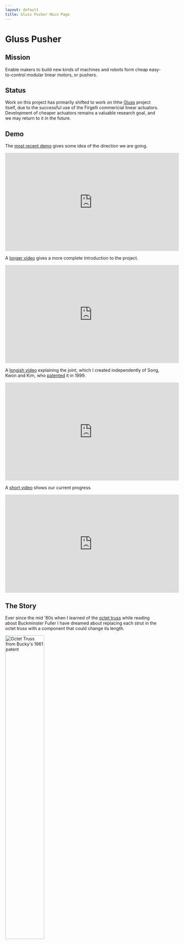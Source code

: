 ```yaml
---
layout: default
title: Gluss Pusher Main Page
---
```



# Gluss Pusher

## Mission

Enable makers to build new kinds of machines and robots form cheap easy-to-control modular linear motors, or pushers.

## Status

Work on this project has primarily shifted to work on thhe [Gluss](https://github.com/PubInv/gluss) project itself, due to the successful use of the Firgelli commericial linear actuators. Development of cheaper actuators remains a valuable research goal, and we may return to it in the future.

## Demo

The [most recent demo](https://youtu.be/cpzPVwBoE_4) gives some idea of the direction we are going.

<iframe width="560" height="315" src="https://www.youtube.com/embed/UHraybKQgDY" frameborder="0" allowfullscreen></iframe>

A [longer video](https://youtu.be/cpzPVwBoE_4) gives a more complete introduction to the project.

<iframe width="560" height="315" src="https://www.youtube.com/embed/cpzPVwBoE_4" frameborder="0" allowfullscreen></iframe>

A [longish video](https://youtu.be/nshgcpDxygw) explaining the joint, which I created independently of Song, Kwon and Kim, who [patented](https://patents.google.com/patent/US20010002964A1/en) it in 1999.

<iframe width="560" height="315" src="https://www.youtube.com/embed/nshgcpDxygw" frameborder="0" allowfullscreen></iframe>

A [short video](https://youtu.be/o0czhRU1vQM?t=5s) shows our current progress.

<iframe width="560" height="315" src="https://www.youtube.com/embed/o0czhRU1vQM" frameborder="0" allowfullscreen></iframe>


## The Story

Ever since the mid '80s when I learned of the [octet truss](https://www.google.com/patents/US2986241?dq=octet+truss+Buckminster+Fuller&hl=en&sa=X&ved=0CB0Q6AEwAGoVChMIpI3Py6fZxgIVVxmSCh2c9QzE) while reading about Buckminster Fuller I have dreamed about replacing each strut in the octet truss with a component that could change its length. 

<img src="https://patentimages.storage.googleapis.com/pages/US2986241-2.png" alt="Octet Truss from Bucky's 1961 patent" style="width:50%">

 Instead of being a rigid space frame, it would become a shape-changing robot. Imagine if the space frame pictured above could curl and warp. Imagine a corner elongate to become a pseudopod or a tentacle. This would be a truss that could slowly ooze like a slug---"a gluss".  Rather than attempt to biomimic bipedal humanoids, we should mimic the simplest of life forms: molluscs, worms, and amoebae. The notion of a building a robot that uses wheels should be right out.

<img src="https://cloud.githubusercontent.com/assets/5296671/7195220/c062264c-e481-11e4-9de6-ec7c8a77502d.png" alt="2 Dimensional Gluss Reaching Over a Person" >

Many others have proposed building robots out of many interchangable components, even [tensegrity based robots](https://www.youtube.com/watch?v=wR0AlIwEgSE), another Bucky-inspired approach. However, these systems been addressed by Universities and Research labs. I believe the time has come to apply the tremdendous energy and creativity of Maker movement to the construction of glusses.

For this to be practical, we need to be able to obtian a single strust component, which I will call a gluss pusher, for about $20 each, so that 10 or 100 can be obtained for $200 or $2000. We also need to be able to control them widely available micro controllers and power them with cheap, safe levels of power.

A cheap gluss pusher offers many design challenges and each challeng overcome will offer new benefits to humanity in some way.  To paraphrase Freeman Dyson, the problem is infinite in all directions. We can try to make them big, small, precise, strong, sensitive, and rugged. We need a gluss big engouh to span a river, and small enough to slither up a vein to a blood clot or tumor.


## An Initial Design - Gluss Pusher v0.1

To initiate the project, I am publishing a design for a tubular permanent magnet motor that comes close to this. I think of this as the 0.1 version of a certain approach to building a cheap gluss pusher.

My basic approach was to create what would technically be called a "tubular permanent magnet motor" using Neodymium magnets. These are 1/2" long magnets, packed into an acrylic rod with 1/2" spacers to create "comb" of opposite magnet poles axially.  (The system is axially symmetric.) Then a simple coil wrapped on a spool around the pusher rod allows you to apply force to the rod by apply a current to the coil.

If you start a random position and a apply a voltage to a coil, it pops to a stable position on the "comb"---the reverse polairity of a position---and stays there.  This system in fact has a dead point.  If you reverse the polarity of the voltage, the coil is unstable at its present position, but may not move until pushed in one direction a little bit.  By adding a second coil that is at a half period (that is 1.5" or 2.5" etc.) from the first we can always initiate motion.

With an appropriate bit of Arduino coding, we have created a linear "stepper" motor that moves 1/2" at at time.

## Specific Challenges

We should avoid creating solutions in search of a problem.  But we should also not be afraid to play.  This is a playful project; I don't feel compelled to figure out exactly what the best use of the Gluss Pusher might have.

Nonetheless, here are some ideas:

* Let's build a Gluss that can act as a pedestrian bridge across a road that can be quickly installed.  In Austin, this is needed all the time---we have festivals that bring out ten thousand pedestrians who have to cross a road.  I think something that could fit inside the bed of an F150 pickup truck, unroll itself to form a bridge spanning a good distance with a good height and hold position long enough for "cotter pins" to be stuck into the pushers so they will hold position without power would be very useful.
* A cheap plotter could be made by taking two Gluss Pushers and forming a triangle with a rigid member. This could be hung on a wall with a sheet of paper behind it.  The intersection of the two moving Gluss Pushers could then be controlled to draw/scribe/cut/paint whatever shape you want.  It is easy to see how this idea could be expanded to 3-space to make a 3D printer, and so on.
* Let's build a burrowing robot that is capable of burrowing throught sand and mud, for example at the beach, to take samples of the benthum as a reasearch tool.
* I believe a system of Gluss Pushers could make an excellent Robot Leg.
* Build a machine that you position above ground like a tripod (but wider). From the center of the machine, Gluss Pushers, or some other actuator, comes down and operates on the earth. You can use it to dig a garden or a part of a trench, turn a compost pile, weed a garden (if you program the senors well enough), pull carrots, scour concrete, etc. We could build this out of existing actuators to show it working first with control before attempting to decrease the cost by using our own linear motors.




## Getting Involved

As you can see, the initial design is primitive. You are probably thinking of myriad improvements and possibilities. We need thinkers, artitists, writers, tinkes, electrical engineers, programmerns and other makers that I can't imagine.

The Gluss Pusher project is part of [Public Invention for All Humanity (PubInv)](https://github.com/PubInv/PubInv), and is therefore dedicated to publishing everything as free and open source--both hardware designs and software. PubInv is dedicated to the benefit of all humanity.

## Current TODO

At present, I believe that we can control the position precisely by controlling the force on the two coils in dynamic balance.  Unfortunately, I do not have a proper servo control that is both sufficiently powerful and which provides analog control.

I have used a SeeedStudio Relay shield to allow greater power to be applied (which has been successful). However, this does not allow analog control---you either turn it on or off.

Furthermore, although I have nice programmable power supply, it is limited to 2 amps, which is not enough in this circumstance to provide the force that I desire.

So my current list of things TODO is:

* Get a power supply that allows me to draw up to 4 amps (approximately 13 V at my current coil resistance.)
* Test my ability to interact through the serial port with the arduino to allow interactive control.
* Add Hall effect sensors to detect when we have failed to move correctly.
* Construct an actuator shaft.
* Write a drive that will tell you position based on the sesnors (through serial port, I suppose.)
* Make a 3-D printer design for the coils and sensors.
* I would like to do better engineering and measure the efficiency of the machine in terms of force in Newtons applied at a given voltage (or wattage.)
* Make a scalable address system that allows us to coordinate several Gluss Pushers jointly.
* I believe that for $450 I could build the earth-moving robot based on Phidgets [components](http://www.phidgets.com/products.php?product_id=3548) which would be very educational.  However, I don't think you could build a 30-component Gluss very effectively with that system.  But perhaps it is a duty to try that first.

All of this is driving toward a single goal: producing a demo and a set of replication instructions that allows others to build Gluss Pushers reliably and at low cost.


## Sprints

We work in an "Agile" fashion. The sprints be found at the [main repo](https://github.com/PubInv/Gluss-Pusher).
